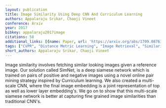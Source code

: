 ```yaml
---
layout: publication
title: Image Similarity Using Deep CNN And Curriculum Learning
authors: Appalaraju Srikar, Chaoji Vineet
conference: Arxiv
year: 2017
bibkey: appalaraju2017image
citations: 58
additional_links: [{name: Paper, url: 'https://arxiv.org/abs/1709.08761'}]
tags: ["CVPR", "Distance Metric Learning", "Image Retrieval", "Similarity Search", "Supervised"]
short_authors: Appalaraju Srikar, Chaoji Vineet
---
```

Image similarity involves fetching similar looking images given a reference
image. Our solution called SimNet, is a deep siamese network which is trained
on pairs of positive and negative images using a novel online pair mining
strategy inspired by Curriculum learning. We also created a multi-scale CNN,
where the final image embedding is a joint representation of top as well as
lower layer embedding's. We go on to show that this multi-scale siamese network
is better at capturing fine grained image similarities than traditional CNN's.